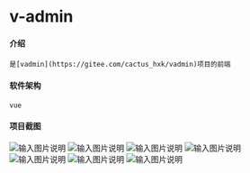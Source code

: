 # v-admin

#### 介绍
    是[vadmin](https://gitee.com/cactus_hxk/vadmin)项目的前端
#### 软件架构
    vue
#### 项目截图
![输入图片说明](https://images.gitee.com/uploads/images/2021/0225/110604_a9d7dd5d_1741991.png "1.png")
![输入图片说明](https://images.gitee.com/uploads/images/2021/0225/110617_d13b702d_1741991.png "2.png")
![输入图片说明](https://images.gitee.com/uploads/images/2021/0225/110632_14d26f08_1741991.png "3.png")
![输入图片说明](https://images.gitee.com/uploads/images/2021/0225/110643_2b8d3413_1741991.png "4.png")
![输入图片说明](https://images.gitee.com/uploads/images/2021/0225/110652_4a2e58a2_1741991.png "5.png")
![输入图片说明](https://images.gitee.com/uploads/images/2021/0225/110702_a85eaa05_1741991.png "6.png")
![输入图片说明](https://images.gitee.com/uploads/images/2021/0225/110712_57b9a97c_1741991.png "7.png")
